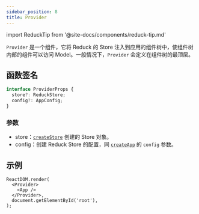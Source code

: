 ```yaml
---
sidebar_position: 8
title: Provider
---
```


import ReduckTip from '@site-docs/components/reduck-tip.md'

<ReduckTip />

`Provider` 是一个组件，它将 Reduck 的 Store 注入到应用的组件树中，使组件树内部的组件可以访问 Model。一般情况下，`Provider` 会定义在组件树的最顶层。

## 函数签名

```ts
interface ProviderProps {
  store?: ReduckStore;
  config?: AppConfig;
}
```

### 参数

- store：[`createStore`](./create-store.md) 创建的 Store 对象。
- config：创建 Reduck Store 的配置，同 [`createApp`](./create-app.md) 的 `config` 参数。

## 示例

```tsx title="应用入口文件"
ReactDOM.render(
  <Provider>
    <App />
  </Provider>,
  document.getElementById('root'),
);
```
